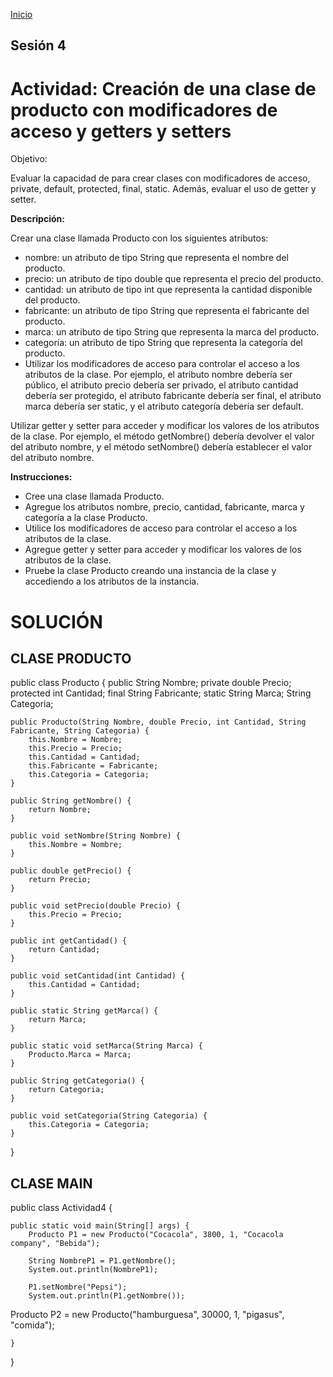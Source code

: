 <!-- No borrar o modificar -->
[Inicio](./index.md)

## Sesión 4


<!-- Su documentación aquí -->

# Actividad: Creación de una clase de producto con modificadores de acceso y getters y setters
Objetivo:

Evaluar la capacidad de para crear clases con modificadores de acceso, private, default, protected, final, static. Además, evaluar el uso de getter y setter.

**Descripción:**

Crear una clase llamada Producto con los siguientes atributos:

- nombre: un atributo de tipo String que representa el nombre del producto.
- precio: un atributo de tipo double que representa el precio del producto.
- cantidad: un atributo de tipo int que representa la cantidad disponible del producto.
- fabricante: un atributo de tipo String que representa el fabricante del producto.
- marca: un atributo de tipo String que representa la marca del producto.
- categoría: un atributo de tipo String que representa la categoría del producto.
- Utilizar los modificadores de acceso para controlar el acceso a los atributos de la clase. Por ejemplo, el  atributo nombre debería ser público, el atributo precio debería ser privado, el atributo cantidad debería ser protegido, el atributo fabricante debería ser final, el atributo marca debería ser static, y el atributo  categoría debería ser default.

Utilizar getter y setter para acceder y modificar los valores de los atributos de la clase. Por ejemplo, el método getNombre() debería devolver el valor del atributo nombre, y el método setNombre() debería establecer el valor del atributo nombre.

**Instrucciones:**

- Cree una clase llamada Producto.
- Agregue los atributos nombre, precio, cantidad, fabricante, marca y categoría a la clase Producto.
- Utilice los modificadores de acceso para controlar el acceso a los atributos de la clase.
- Agregue getter y setter para acceder y modificar los valores de los atributos de la clase.
- Pruebe la clase Producto creando una instancia de la clase y accediendo a los atributos de la instancia.

# SOLUCIÓN

## CLASE PRODUCTO

public class Producto {
    public String Nombre;
    private double Precio;
    protected int Cantidad;
    final String Fabricante;
    static String Marca;
    String Categoria;

    public Producto(String Nombre, double Precio, int Cantidad, String Fabricante, String Categoria) {
        this.Nombre = Nombre;
        this.Precio = Precio;
        this.Cantidad = Cantidad;
        this.Fabricante = Fabricante;
        this.Categoria = Categoria;
    }

    public String getNombre() {
        return Nombre;
    }

    public void setNombre(String Nombre) {
        this.Nombre = Nombre;
    }

    public double getPrecio() {
        return Precio;
    }

    public void setPrecio(double Precio) {
        this.Precio = Precio;
    }

    public int getCantidad() {
        return Cantidad;
    }

    public void setCantidad(int Cantidad) {
        this.Cantidad = Cantidad;
    }

    public static String getMarca() {
        return Marca;
    }

    public static void setMarca(String Marca) {
        Producto.Marca = Marca;
    }

    public String getCategoria() {
        return Categoria;
    }

    public void setCategoria(String Categoria) {
        this.Categoria = Categoria;
    }
    
    
}

## CLASE MAIN

public class Actividad4 {

    public static void main(String[] args) {
        Producto P1 = new Producto("Cocacola", 3800, 1, "Cocacola company", "Bebida");
            
        String NombreP1 = P1.getNombre();
        System.out.println(NombreP1);
        
        P1.setNombre("Pepsi");
        System.out.println(P1.getNombre());

Producto P2 = new Producto("hamburguesa", 30000, 1, "pigasus", "comida");
                
    }
}







